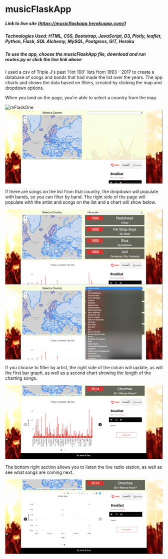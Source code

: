 # musicFlaskApp
##### Link to live site (https://musicflaskapp.herokuapp.com/)
##### Technologies Used: HTML, CSS, Bootstrap, JavaScript, D3, Plotly, leaflet, Python, Flask, SQL Alchemy, MySQL, Postgress, GIT, Heroku
##### To use the app, choose the musicFlaskApp file, download and run routes.py or click the live link above


I used a csv of Triple J's past 'Hot 100' lists from 1993 - 2017 to create a database of songs and bands that had made the list over the years. The app charts and shows the data based on filters, created by clicking the map and dropdown options.

When you land on the page, you're able to select a country from the map. 

![mFlaskOne](mFlaskReadmePics/mFlaskOne.png)
![mFlaskTwo](mFlaskReadmePics/mFlaskTwo.png)

If there are songs on the list from that country, the dropdown will populate with bands, so you can filter by band. The right side of the page will populate with the artist and songs on the list and a chart will show below.

![mFlaskThree](mFlaskReadmePics/mFlaskThree.png)
![mFlaskFour](mFlaskReadmePics/mFlaskFour.png)

If you choose to filter by artist, the right side of the colum will update, as will the first bar graph, as well as a second chart showing the length of the charting songs.

![mFlaskFive](mFlaskReadmePics/mFlaskFive.png)

The bottom right section allows you to listen the live radio station, as well as see what songs are coming next.

![mFlaskSix](mFlaskReadmePics/mFlaskSix.png)
